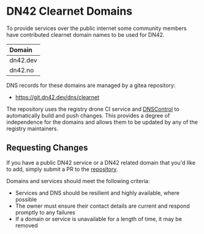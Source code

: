 # DN42 Clearnet Domains

To provide services over the public internet some community members have contributed clearnet domain names to be used for DN42.

|Domain|
|:--|
|dn42.dev|
|dn42.no|


DNS records for these domains are managed by a gitea repository:

- <https://git.dn42.dev/dns/clearnet>

The repository uses the registry drone CI service and [DNSControl](https://stackexchange.github.io/dnscontrol/) to automatically build and push changes. This provides a degree of independence for the domains and allows them to be updated by any of the registry maintainers.

## Requesting Changes

If you have a public DN42 service or a DN42 related domain that you'd like to add, simply submit a PR to the [repository](https://git.dn42.dev/dns/clearnet).

Domains and services should meet the following criteria:

- Services and DNS should be resilient and highly available, where possible
- The owner must ensure their contact details are current and respond promptly to any failures
- If a domain or service is unavailable for a length of time, it may be removed
